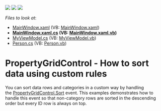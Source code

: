 <!-- default badges list -->
![](https://img.shields.io/endpoint?url=https://codecentral.devexpress.com/api/v1/VersionRange/128655294/14.1.3%2B)
[![](https://img.shields.io/badge/Open_in_DevExpress_Support_Center-FF7200?style=flat-square&logo=DevExpress&logoColor=white)](https://supportcenter.devexpress.com/ticket/details/T617806)
[![](https://img.shields.io/badge/📖_How_to_use_DevExpress_Examples-e9f6fc?style=flat-square)](https://docs.devexpress.com/GeneralInformation/403183)
<!-- default badges end -->
<!-- default file list -->
*Files to look at*:

* [MainWindow.xaml](./CS/PropertyGrid_Sorting/MainWindow.xaml) (VB: [MainWindow.xaml](./VB/PropertyGrid_Sorting/MainWindow.xaml))
* **[MainWindow.xaml.cs](./CS/PropertyGrid_Sorting/MainWindow.xaml.cs) (VB: [MainWindow.xaml.vb](./VB/PropertyGrid_Sorting/MainWindow.xaml.vb))**
* [MyViewModel.cs](./CS/PropertyGrid_Sorting/MyViewModel.cs) (VB: [MyViewModel.vb](./VB/PropertyGrid_Sorting/MyViewModel.vb))
* [Person.cs](./CS/PropertyGrid_Sorting/Person.cs) (VB: [Person.vb](./VB/PropertyGrid_Sorting/Person.vb))
<!-- default file list end -->
# PropertyGridControl - How to sort data using custom rules


You can sort data rows and categories in a custom way by handling the <a href="https://documentation.devexpress.com/WPF/DevExpress.Xpf.PropertyGrid.PropertyGridControl.Sort.event">PropertyGridControl.Sort</a> event. This examples demonstrates how to handle this event so that non-category rows are sorted in the descending order but every ID row is always on top.

<br/>


